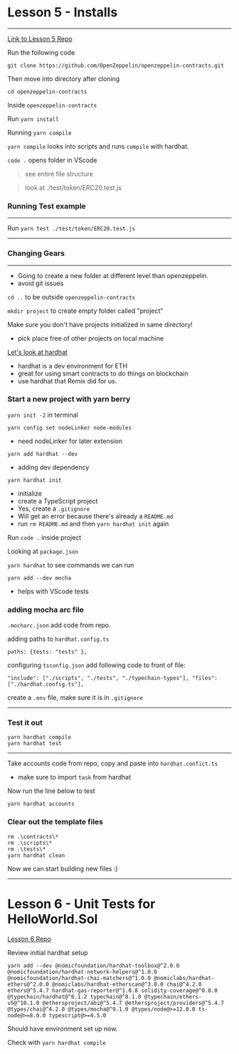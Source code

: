 # Lesson 5 - Installs
---

[Link to Lesson 5 Repo](https://github.com/Encode-Club-Solidity-Bootcamp/Lesson-05)

Run the following code

```git clone https://github.com/OpenZeppelin/openzeppelin-contracts.git```

Then move into directory after cloning

```cd openzeppelin-contracts```

Inside `openzeppelin-contracts`

Run `yarn install`

Running `yarn compile`

`yarn compile` looks into scripts and runs `compile` with hardhat.

`code .` opens folder in VScode

> see entire file structure

> look at ./test/token/ERC20.test.js

### Running Test example
---
Run `yarn test ./test/token/ERC20.test.js`

---
### Changing Gears
---
* Going to create a new folder at different level than openzeppelin.
* avoid git issues 

`cd ..` to be outside `openzeppelin-contracts`

`mkdir project` to create empty folder called "project"

Make sure you don't have projects initialized in same directory!
* pick place free of other projects on local machine

[Let's look at hardhat](https://hardhat.org/hardhat-runner/docs/getting-started#overview)

* hardhat is a dev environment for ETH
* great for using smart contracts to do things on blockchain
* use hardhat that Remix did for us.

### Start a new project with yarn berry

`yarn init -2` in terminal

`yarn config set nodeLinker node-modules`
* need nodeLinker for later extension

`yarn add hardhat --dev`
* adding dev dependency

`yarn hardhat init`
* initialize 
* create a TypeScript project
* Yes, create a `.gitignore`
* Will get an error because there's already a `README.md`
* run `rm README.md` and then `yarn hardhat init` again

Run `code .` inside project

Looking at `package.json`

`yarn hardhat` to see commands we can run

`yarn add --dev mocha`
* helps with VScode tests

### adding mocha arc file
`.mocharc.json` add code from repo.

adding paths to `hardhat.config.ts`

`paths: {tests: "tests" },`

configuring `tsconfig.json`
add following code to front of file:

`"include": ["./scripts", "./tests", "./typechain-types"],
  "files": ["./hardhat.config.ts"],
`

create a `.env` file, make sure it is in `.gitignore`

---
### Test it out

```
yarn hardhat compile
yarn hardhat test
```
---

Take accounts code from repo, copy and paste into `hardhat.confict.ts`
* make sure to import `task` from hardhat

Now run the line below to test

```
yarn hardhat accounts
```

### Clear out the template files
```
rm .\contracts\*
rm .\scripts\*
rm .\tests\*
yarn hardhat clean
```

Now we can start building new files :)

___

# Lesson 6 - Unit Tests for HelloWorld.Sol

[Lesson 6 Repo](https://github.com/Encode-Club-Solidity-Bootcamp/Lesson-06)

Review initial hardhat setup

```
yarn add --dev @nomicfoundation/hardhat-toolbox@^2.0.0 @nomicfoundation/hardhat-network-helpers@^1.0.0 @nomicfoundation/hardhat-chai-matchers@^1.0.0 @nomiclabs/hardhat-ethers@^2.0.0 @nomiclabs/hardhat-etherscan@^3.0.0 chai@^4.2.0 ethers@^5.4.7 hardhat-gas-reporter@^1.0.8 solidity-coverage@^0.8.0 @typechain/hardhat@^6.1.2 typechain@^8.1.0 @typechain/ethers-v5@^10.1.0 @ethersproject/abi@^5.4.7 @ethersproject/providers@^5.4.7 @types/chai@^4.2.0 @types/mocha@^9.1.0 @types/node@>=12.0.0 ts-node@>=8.0.0 typescript@>=4.5.0
```

Should have environment set up now.

Check with `yarn hardhat compile`